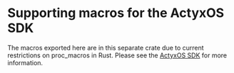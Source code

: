 # Supporting macros for the ActyxOS SDK

The macros exported here are in this separate crate due to current restrictions on
proc_macros in Rust. Please see the [ActyxOS SDK](https://docs.rs/actyxos_sdk) for
more information.